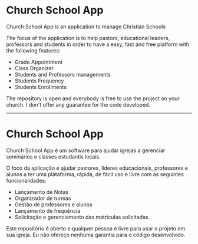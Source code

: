 # Church School App

Church School App is an application to manage Christian Schools

The focus of the application is to help pastors, educational leaders, professors and students in order to have a easy, fast and free
platform with the following features:

* Grade Appointment
* Class Organizer
* Students and Professors managements
* Students Frequency
* Students Enrollments

The repository is open and everybody is free to use the project on your church. 
I don't offer any guarantee for the code developed.

----------------------------------------------------------------------------------------------------------------------------------

# Church School App

Church School App é um software para ajudar igrejas a gerenciar seminários e classes estudantis locais. 

O foco da aplicação é ajudar pastores, líderes educacionais, professores e alunos a ter uma plataforma, rápida, de fácil uso e livre com as seguintes funcionalidades:
* Lançamento de Notas
* Organizador de turmas
* Gestão de professores e alunos
* Lançamento de frequência
* Solicitação e gerenciamento das matriculas solicitadas.

Este repositório é aberto e qualquer pessoa é livre para usar o projeto em sua igreja. 
Eu não ofereço nenhuma garantia para o código desenvolvido.
